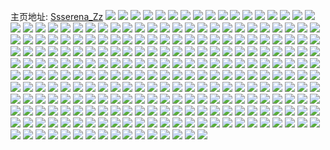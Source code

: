 主页地址: [Ssserena_Zz](https://weibo.com/u/3224315355) 
![](https://wx4.sinaimg.cn/mw2000/c02f25dbly1gg74r0d7svj22be2w8hdv.jpg) 
![](https://wx4.sinaimg.cn/mw2000/c02f25dbly1gg74r7r1cwj22bs2wq7wm.jpg) 
![](https://wx4.sinaimg.cn/mw2000/c02f25dbly1gg74rdo1i8j22c02c0kjn.jpg) 
![](https://wx4.sinaimg.cn/mw2000/c02f25dbly1gg5uwkqr59j20rs6zz7wk.jpg) 
![](https://wx4.sinaimg.cn/mw2000/c02f25dbgy1gfsymg12l6j223r23rb29.jpg) 
![](https://wx4.sinaimg.cn/mw2000/c02f25dbgy1gfsympicqij21wo1wokjl.jpg) 
![](https://wx4.sinaimg.cn/mw2000/c02f25dbgy1gfsymn2q5aj221y21yx6p.jpg) 
![](https://wx4.sinaimg.cn/mw2000/c02f25dbgy1gfsymkn340j22c02x0x6p.jpg) 
![](https://wx4.sinaimg.cn/mw2000/c02f25dbly1gfixbqjq42j22c02c0kjm.jpg) 
![](https://wx4.sinaimg.cn/mw2000/c02f25dbly1gfixbwos2dj22c02c0b2a.jpg) 
![](https://wx4.sinaimg.cn/mw2000/c02f25dbly1gfixbufy2aj22ay2aykjm.jpg) 
![](https://wx4.sinaimg.cn/mw2000/c02f25dbly1gfixbsanbgj22122pfkjm.jpg) 
![](https://wx4.sinaimg.cn/mw2000/c02f25dbly1gfd1p8y8drj22aw2b1npe.jpg) 
![](https://wx4.sinaimg.cn/mw2000/c02f25dbly1gfd1p3jcoxj22ak2amnpf.jpg) 
![](https://wx4.sinaimg.cn/mw2000/c02f25dbly1gfd1p6ry6zj225c25ce82.jpg) 
![](https://wx4.sinaimg.cn/mw2000/c02f25dbly1gfd1p54bhjj22c02c07wj.jpg) 
![](https://wx4.sinaimg.cn/mw2000/c02f25dbly1gfd1oy0qf6j22c02c0e83.jpg) 
![](https://wx4.sinaimg.cn/mw2000/c02f25dbly1gfd1p1cgmij228b28bhdv.jpg) 
![](https://wx4.sinaimg.cn/mw2000/c02f25dbly1gfd1pb1ju9j20u00u0b29.jpg) 
![](https://wx4.sinaimg.cn/mw2000/c02f25dbly1gfd1pc5r0rj20u00u2b29.jpg) 
![](https://wx4.sinaimg.cn/mw2000/c02f25dbly1gfd1pcs8taj20u00u044a.jpg) 
![](https://wx4.sinaimg.cn/mw2000/c02f25dbly1gf8aiqbmglj20zk0zkk5f.jpg) 
![](https://wx4.sinaimg.cn/mw2000/c02f25dbly1gf8aiqwdc7j20zk0zk7d4.jpg) 
![](https://wx4.sinaimg.cn/mw2000/c02f25dbly1gf8bynud2rj20u00u00zs.jpg) 
![](https://wx4.sinaimg.cn/mw2000/c02f25dbly1gf8c16f4hgj226r26ru0z.jpg) 
![](https://wx4.sinaimg.cn/mw2000/c02f25dbly1gf8airs37mj20u00u07bo.jpg) 
![](https://wx4.sinaimg.cn/mw2000/c02f25dbly1gf8awezuzjj20u00u041k.jpg) 
![](https://wx4.sinaimg.cn/mw2000/c02f25dbly1gf8awfw2a1j20u00u0wo2.jpg) 
![](https://wx4.sinaimg.cn/mw2000/c02f25dbly1gf8c84b60tj20tz0tz1kx.jpg) 
![](https://wx4.sinaimg.cn/mw2000/c02f25dbly1gf8b7fzox0j20u010e7gt.jpg) 
![](https://wx4.sinaimg.cn/mw2000/c02f25dbgy1gf3a1lfdvkj20u00u01kx.jpg) 
![](https://wx4.sinaimg.cn/mw2000/c02f25dbgy1gf3a1ksyu0j20u00u0hdt.jpg) 
![](https://wx4.sinaimg.cn/mw2000/c02f25dbgy1gf3a1m6xj6j20u00u0b29.jpg) 
![](https://wx4.sinaimg.cn/mw2000/c02f25dbgy1gf3a1mzvqcj20u00u01kx.jpg) 
![](https://wx4.sinaimg.cn/mw2000/c02f25dbly1gem6ttmntnj20u011i17e.jpg) 
![](https://wx4.sinaimg.cn/mw2000/c02f25dbly1gem6tv70xlj20u011i4b7.jpg) 
![](https://wx4.sinaimg.cn/mw2000/c02f25dbly1gem6tu52wjj20u00u04bd.jpg) 
![](https://wx4.sinaimg.cn/mw2000/c02f25dbly1gem6tsvzq2j20u00u0ws9.jpg) 
![](https://wx4.sinaimg.cn/mw2000/c02f25dbly1geefk52l1cj21wf1wf4qq.jpg) 
![](https://wx4.sinaimg.cn/mw2000/c02f25dbly1geefkypx28j21xr1xrkjl.jpg) 
![](https://wx4.sinaimg.cn/mw2000/c02f25dbly1geeflvn1w1j22bz2coqv6.jpg) 
![](https://wx4.sinaimg.cn/mw2000/c02f25dbly1geefltmyvxj21wq1wq1kx.jpg) 
![](https://wx4.sinaimg.cn/mw2000/c02f25dbly1geeflwm9syj21rv1ra1ji.jpg) 
![](https://wx4.sinaimg.cn/mw2000/c02f25dbly1geeflrwxlwj2225225u0x.jpg) 
![](https://wx4.sinaimg.cn/mw2000/c02f25dbly1geefkjq6hvj2229229kjl.jpg) 
![](https://wx4.sinaimg.cn/mw2000/c02f25dbly1geefkn0wn3j221p21pe82.jpg) 
![](https://wx4.sinaimg.cn/mw2000/c02f25dbly1geeflar56lj225a25a1ky.jpg) 
![](https://wx4.sinaimg.cn/mw2000/c02f25dbly1geefkv4k4mj229b29be82.jpg) 
![](https://wx4.sinaimg.cn/mw2000/c02f25dbly1geeflxc0zyj21rq1rq7wh.jpg) 
![](https://wx4.sinaimg.cn/mw2000/c02f25dbly1geefk0qf28j21jz23q7wh.jpg) 
![](https://wx4.sinaimg.cn/mw2000/c02f25dbly1ge3zgcupl1j228g28g7wi.jpg) 
![](https://wx4.sinaimg.cn/mw2000/c02f25dbly1ge3zge8klcj21o01o0e81.jpg) 
![](https://wx4.sinaimg.cn/mw2000/c02f25dbly1ge3zgfk7vkj224m24mx6p.jpg) 
![](https://wx4.sinaimg.cn/mw2000/c02f25dbly1ge3zghkuqoj22c02c0u0y.jpg) 
![](https://wx4.sinaimg.cn/mw2000/c02f25dbly1ge3zgitjqhj21o01o07wh.jpg) 
![](https://wx4.sinaimg.cn/mw2000/c02f25dbly1ge3zizicamj21f01f0b29.jpg) 
![](https://wx4.sinaimg.cn/mw2000/c02f25dbly1ge3zgkafi3j22c02c0hdt.jpg) 
![](https://wx4.sinaimg.cn/mw2000/c02f25dbly1ge3zgb2cepj22b62b6b2a.jpg) 
![](https://wx4.sinaimg.cn/mw2000/c02f25dbly1ge3zgl3xp6j22c02c0qv5.jpg) 
![](https://wx4.sinaimg.cn/mw2000/c02f25dbgy1gdldzjs03qj22252257wh.jpg) 
![](https://wx4.sinaimg.cn/mw2000/c02f25dbgy1gdldzftawcj21kk1kkkji.jpg) 
![](https://wx4.sinaimg.cn/mw2000/c02f25dbgy1gdldzl5sifj229f29fhdt.jpg) 
![](https://wx4.sinaimg.cn/mw2000/c02f25dbgy1gdldzh8zkaj22c02c0hdt.jpg) 
![](https://wx4.sinaimg.cn/mw2000/c02f25dbgy1gd6iaga2nkj22c02c01ky.jpg) 
![](https://wx4.sinaimg.cn/mw2000/c02f25dbgy1gd6ialxrmzj22c02c0x6p.jpg) 
![](https://wx4.sinaimg.cn/mw2000/c02f25dbgy1gd6ib0advqj22a52a5qv5.jpg) 
![](https://wx4.sinaimg.cn/mw2000/c02f25dbgy1gd6ibftl7tj220q20q7wh.jpg) 
![](https://wx4.sinaimg.cn/mw2000/c02f25dbgy1gd6ibahu9sj225a25a4qp.jpg) 
![](https://wx4.sinaimg.cn/mw2000/c02f25dbgy1gd6ib6wm0zj21si1sihdt.jpg) 
![](https://wx4.sinaimg.cn/mw2000/c02f25dbgy1gd6ibq9khrj227g27ge81.jpg) 
![](https://wx4.sinaimg.cn/mw2000/c02f25dbgy1gd6ibnsmcqj21o027ukjl.jpg) 
![](https://wx4.sinaimg.cn/mw2000/c02f25dbgy1gd6idtxenmj21zr2no7wj.jpg) 
![](https://wx4.sinaimg.cn/mw2000/c02f25dbgy1gcyflvnxh9j226d26dqv5.jpg) 
![](https://wx4.sinaimg.cn/mw2000/c02f25dbgy1gcyflylnpkj22a62a6e83.jpg) 
![](https://wx4.sinaimg.cn/mw2000/c02f25dbgy1gcyfm0p3ahj224b24be82.jpg) 
![](https://wx4.sinaimg.cn/mw2000/c02f25dbgy1gcyflu3f6oj21sz1ste81.jpg) 
![](https://wx4.sinaimg.cn/mw2000/c02f25dbgy1gcv2kysf08j22a02a0hdt.jpg) 
![](https://wx4.sinaimg.cn/mw2000/c02f25dbgy1gcv2luew9aj22by2d6e83.jpg) 
![](https://wx4.sinaimg.cn/mw2000/c02f25dbgy1gcv2kkhfa0j227k27knpd.jpg) 
![](https://wx4.sinaimg.cn/mw2000/c02f25dbgy1gcv2owrnnej229r29r1kz.jpg) 
![](https://wx4.sinaimg.cn/mw2000/c02f25dbgy1gcv2na0237j22c02c0u0z.jpg) 
![](https://wx4.sinaimg.cn/mw2000/c02f25dbgy1gcv2q6xpk1j22c02c04qq.jpg) 
![](https://wx4.sinaimg.cn/mw2000/c02f25dbgy1gcv2qrvl31j220g20ghdu.jpg) 
![](https://wx4.sinaimg.cn/mw2000/c02f25dbgy1gcv2ns261zj22422421ky.jpg) 
![](https://wx4.sinaimg.cn/mw2000/c02f25dbgy1gcv2p8oo53j22662667uf.jpg) 
![](https://wx4.sinaimg.cn/mw2000/c02f25dbly1ga3j59j0tpj20u00u0tik.jpg) 
![](https://wx4.sinaimg.cn/mw2000/c02f25dbly1ga3j5a1hxsj20u00u0tit.jpg) 
![](https://wx4.sinaimg.cn/mw2000/c02f25dbly1ga3j5knee9j20u00u0qf2.jpg) 
![](https://wx4.sinaimg.cn/mw2000/c02f25dbly1ga3j5bgrloj20u00u0dnf.jpg) 
![](https://wx4.sinaimg.cn/mw2000/c02f25dbly1ga3j5al9f9j20u00u0nbh.jpg) 
![](https://wx4.sinaimg.cn/mw2000/c02f25dbly1ga3j5bzer3j20u00u0167.jpg) 
![](https://wx4.sinaimg.cn/mw2000/c02f25dbly1ga3j5djhtaj20u00u07ck.jpg) 
![](https://wx4.sinaimg.cn/mw2000/c02f25dbly1ga3j5d402uj20u00u0k2w.jpg) 
![](https://wx4.sinaimg.cn/mw2000/c02f25dbly1ga3j5cm82ej20u00u04a5.jpg) 
![](https://wx4.sinaimg.cn/mw2000/c02f25dbgy1g98ajum84oj228y2t61kx.jpg) 
![](https://wx4.sinaimg.cn/mw2000/c02f25dbgy1g98ajx7481j22c02x04qq.jpg) 
![](https://wx4.sinaimg.cn/mw2000/c02f25dbgy1g98ajzxod5j227u2rs4qp.jpg) 
![](https://wx4.sinaimg.cn/mw2000/c02f25dbgy1g98ak0xcxfj227q2jxe81.jpg) 
![](https://wx4.sinaimg.cn/mw2000/c02f25dbgy1g98ajvqugzj227h2rc4qp.jpg) 
![](https://wx4.sinaimg.cn/mw2000/c02f25dbgy1g98ak2ca23j22am2v9qv5.jpg) 
![](https://wx4.sinaimg.cn/mw2000/c02f25dbly1g91ctkucknj22c02x0hdu.jpg) 
![](https://wx4.sinaimg.cn/mw2000/c02f25dbly1g91cuvtve2j20u011itz1.jpg) 
![](https://wx4.sinaimg.cn/mw2000/c02f25dbly1g91ctnura6j22c02c04qq.jpg) 
![](https://wx4.sinaimg.cn/mw2000/c02f25dbly1g91ctp9a02j21zk1hskjl.jpg) 
![](https://wx4.sinaimg.cn/mw2000/c02f25dbgy1g8tbjyh2z8j22an2vau0x.jpg) 
![](https://wx4.sinaimg.cn/mw2000/c02f25dbgy1g8tbk7ogvbj22c0340hdu.jpg) 
![](https://wx4.sinaimg.cn/mw2000/c02f25dbgy1g8tbjzhf7tj22c02ryb2a.jpg) 
![](https://wx4.sinaimg.cn/mw2000/c02f25dbgy1g8tbk1zeayj21o027uu0x.jpg) 
![](https://wx4.sinaimg.cn/mw2000/c02f25dbgy1g8tbk4z22kj21o0230qra.jpg) 
![](https://wx4.sinaimg.cn/mw2000/c02f25dbgy1g8tbk43rt9j21o027uu0x.jpg) 
![](https://wx4.sinaimg.cn/mw2000/c02f25dbgy1g8tbk6i88xj21o027uu0x.jpg) 
![](https://wx4.sinaimg.cn/mw2000/c02f25dbgy1g8tbk0ia1jj22c02x0e82.jpg) 
![](https://wx4.sinaimg.cn/mw2000/c02f25dbgy1g8tbk5uvmbj21zk1i91kx.jpg) 
![](https://wx4.sinaimg.cn/mw2000/c02f25dbly1g7r351s142j20ew0evglh.jpg) 
![](https://wx4.sinaimg.cn/mw2000/c02f25dbly1g7r35183jxj20u00u0ahh.jpg) 
![](https://wx4.sinaimg.cn/mw2000/c02f25dbly1g7r351jw45j20u00u0ah9.jpg) 
![](https://wx4.sinaimg.cn/mw2000/c02f25dbly1g7r35965osj20ew0euglh.jpg) 
![](https://wx4.sinaimg.cn/mw2000/c02f25dbgy1g7lf1r65e9j2285285kjl.jpg) 
![](https://wx4.sinaimg.cn/mw2000/c02f25dbgy1g7lf1js8glj22bz2bze81.jpg) 
![](https://wx4.sinaimg.cn/mw2000/c02f25dbgy1g7lf1pzxy6j226t26te81.jpg) 
![](https://wx4.sinaimg.cn/mw2000/c02f25dbgy1g7lf1mb2t5j22c02c0e82.jpg) 
![](https://wx4.sinaimg.cn/mw2000/c02f25dbgy1g7lf1fobdzj22bx2bx1ky.jpg) 
![](https://wx4.sinaimg.cn/mw2000/c02f25dbgy1g7lf1h3txej22bz2bze81.jpg) 
![](https://wx4.sinaimg.cn/mw2000/c02f25dbgy1g7lf1oi0q4j22be2beu0x.jpg) 
![](https://wx4.sinaimg.cn/mw2000/c02f25dbgy1g7lf1i80o9j21o0230e81.jpg) 
![](https://wx4.sinaimg.cn/mw2000/c02f25dbgy1g7lf1ry6pdj20tz11gdx9.jpg) 
![](https://wx4.sinaimg.cn/mw2000/c02f25dbgy1g7jynmwmxtj22c02c01l1.jpg) 
![](https://wx4.sinaimg.cn/mw2000/c02f25dbgy1g7jyo2dlgyj20u00u01gf.jpg) 
![](https://wx4.sinaimg.cn/mw2000/c02f25dbgy1g7jynyh7u2j224u24uhdu.jpg) 
![](https://wx4.sinaimg.cn/mw2000/c02f25dbgy1g7jynsey7tj22at2atb2b.jpg) 
![](https://wx4.sinaimg.cn/mw2000/c02f25dbgy1g7jynosl80j22bx2bx7wj.jpg) 
![](https://wx4.sinaimg.cn/mw2000/c02f25dbgy1g7jynqgfqdj229l29lb2a.jpg) 
![](https://wx4.sinaimg.cn/mw2000/c02f25dbgy1g7jynx9552j22al2alqv5.jpg) 
![](https://wx4.sinaimg.cn/mw2000/c02f25dbgy1g7jynjrbrej22c02c0e81.jpg) 
![](https://wx4.sinaimg.cn/mw2000/c02f25dbgy1g7jyntu0p3j22951ux4qq.jpg) 
![](https://wx4.sinaimg.cn/mw2000/c02f25dbly1g7ghm9g4vij20u00u0wqn.jpg) 
![](https://wx4.sinaimg.cn/mw2000/c02f25dbly1g7ghll12pwj20u00u0wqh.jpg) 
![](https://wx4.sinaimg.cn/mw2000/c02f25dbly1g7ghzd1camj20u00u0112.jpg) 
![](https://wx4.sinaimg.cn/mw2000/c02f25dbly1g7gi2o2sokj20u00u0qdz.jpg) 
![](https://wx4.sinaimg.cn/mw2000/c02f25dbly1g7ghm8tebdj20u00u0gux.jpg) 
![](https://wx4.sinaimg.cn/mw2000/c02f25dbly1g7ghzdl3ywj20u00u010v.jpg) 
![](https://wx4.sinaimg.cn/mw2000/c02f25dbly1g7ghma0ppsj20u00u0n8o.jpg) 
![](https://wx4.sinaimg.cn/mw2000/c02f25dbly1g7ghmb3pj7j20u00u0qcf.jpg) 
![](https://wx4.sinaimg.cn/mw2000/c02f25dbly1g7gi66j47hj20u011i4c6.jpg) 
![](https://wx4.sinaimg.cn/mw2000/c02f25dbgy1g6yb6h9bmbj229a29au0x.jpg) 
![](https://wx4.sinaimg.cn/mw2000/c02f25dbgy1g6yb6knv4fj22c02c0b2b.jpg) 
![](https://wx4.sinaimg.cn/mw2000/c02f25dbgy1g6yb6ol649j22c02c0qv7.jpg) 
![](https://wx4.sinaimg.cn/mw2000/c02f25dbgy1g6yb77yz1tj22b32bf1kz.jpg) 
![](https://wx4.sinaimg.cn/mw2000/c02f25dbgy1g6yb6x89ugj224u24uqv6.jpg) 
![](https://wx4.sinaimg.cn/mw2000/c02f25dbgy1g6yb6sarijj22c02c0u10.jpg) 
![](https://wx4.sinaimg.cn/mw2000/c02f25dbgy1g6yb70krvej22c02x0u0z.jpg) 
![](https://wx4.sinaimg.cn/mw2000/c02f25dbgy1g6yb71mo0uj20u00u0n92.jpg) 
![](https://wx4.sinaimg.cn/mw2000/c02f25dbgy1g6yb74u92dj22c0340npf.jpg) 
![](https://wx4.sinaimg.cn/mw2000/c02f25dbgy1g6vsv4l9pxj20u011i4bk.jpg) 
![](https://wx4.sinaimg.cn/mw2000/c02f25dbgy1g6vsvosfw8j20u011idti.jpg) 
![](https://wx4.sinaimg.cn/mw2000/c02f25dbgy1g6vswotwkbj20u011i7h1.jpg) 
![](https://wx4.sinaimg.cn/mw2000/c02f25dbgy1g6vsvzhanyj20u011i4c6.jpg) 
![](https://wx4.sinaimg.cn/mw2000/c02f25dbgy1g6vsw7yfgwj20u011iwpu.jpg) 
![](https://wx4.sinaimg.cn/mw2000/c02f25dbgy1g6vsx1fb1sj20u014ijyz.jpg) 
![](https://wx4.sinaimg.cn/mw2000/c02f25dbgy1g6vsvdxq0dj20u00u07gu.jpg) 
![](https://wx4.sinaimg.cn/mw2000/c02f25dbgy1g6vswf5lhvj20u00u011t.jpg) 
![](https://wx4.sinaimg.cn/mw2000/c02f25dbgy1g6vswz0roaj20u0140nao.jpg) 
![](https://wx4.sinaimg.cn/mw2000/c02f25dbgy1g6upj3vncfj20u00u0gsr.jpg) 
![](https://wx4.sinaimg.cn/mw2000/c02f25dbgy1g6upjdztl3j20u00u0toq.jpg) 
![](https://wx4.sinaimg.cn/mw2000/c02f25dbgy1g6upk3v0s6j20u00u0wr0.jpg) 
![](https://wx4.sinaimg.cn/mw2000/c02f25dbgy1g6upkqh7bej20u50u0qks.jpg) 
![](https://wx4.sinaimg.cn/mw2000/c02f25dbgy1g6upizeczrj20u00u0tm6.jpg) 
![](https://wx4.sinaimg.cn/mw2000/c02f25dbgy1g6upjwivb6j20u00u0146.jpg) 
![](https://wx4.sinaimg.cn/mw2000/c02f25dbgy1g6upl07n64j20u00u0wtl.jpg) 
![](https://wx4.sinaimg.cn/mw2000/c02f25dbgy1g6upjlwg4oj20u00u0dti.jpg) 
![](https://wx4.sinaimg.cn/mw2000/c02f25dbgy1g6upkdxg32j213z0u0to6.jpg) 
![](https://wx4.sinaimg.cn/mw2000/c02f25dbgy1g6hy913b3sj21o0230e82.jpg) 
![](https://wx4.sinaimg.cn/mw2000/c02f25dbgy1g6hy8w5n8aj21o0230u0y.jpg) 
![](https://wx4.sinaimg.cn/mw2000/c02f25dbgy1g6hy8uaoogj21o0230kjm.jpg) 
![](https://wx4.sinaimg.cn/mw2000/c02f25dbgy1g6hy8sgo18j226g26ge82.jpg) 
![](https://wx4.sinaimg.cn/mw2000/c02f25dbgy1g6hy8zokm0j21kc1kchdt.jpg) 
![](https://wx4.sinaimg.cn/mw2000/c02f25dbgy1g6hy8y0gzsj229q29qhdu.jpg) 
![](https://wx4.sinaimg.cn/mw2000/c02f25dbgy1g6hy9209waj223o23o4qq.jpg) 
![](https://wx4.sinaimg.cn/mw2000/c02f25dbgy1g6hy92y104j2230230e82.jpg) 
![](https://wx4.sinaimg.cn/mw2000/c02f25dbgy1g6hy9dmm3xj221j21ju0x.jpg) 
![](https://wx4.sinaimg.cn/mw2000/c02f25dbly1g6azkadtdnj20u10u0q9e.jpg) 
![](https://wx4.sinaimg.cn/mw2000/c02f25dbly1g6azkb08z8j20u00u00zx.jpg) 
![](https://wx4.sinaimg.cn/mw2000/c02f25dbly1g6azkbn3c1j20u00u0tfi.jpg) 
![](https://wx4.sinaimg.cn/mw2000/c02f25dbly1g6azkc9suwj20u00u0agf.jpg) 
![](https://wx4.sinaimg.cn/mw2000/c02f25dbly1g6azkcz68oj20u00v87c1.jpg) 
![](https://wx4.sinaimg.cn/mw2000/c02f25dbly1g6azkdp38hj20u00u0wlj.jpg) 
![](https://wx4.sinaimg.cn/mw2000/c02f25dbly1g6azkf70o4j20u00uo4b2.jpg) 
![](https://wx4.sinaimg.cn/mw2000/c02f25dbly1g6azk9omr8j20u00u0n8v.jpg) 
![](https://wx4.sinaimg.cn/mw2000/c02f25dbly1g6azkeaynqj20u00ubn5e.jpg) 
![](https://wx4.sinaimg.cn/mw2000/c02f25dbly1g5x718fkfzj215a15a7op.jpg) 
![](https://wx4.sinaimg.cn/mw2000/c02f25dbly1g5x717rgahj20k00k03yv.jpg) 
![](https://wx4.sinaimg.cn/mw2000/c02f25dbly1g5x71abttwj21zq1zqhdt.jpg) 
![](https://wx4.sinaimg.cn/mw2000/c02f25dbly1g5rja4r6maj22al2alkjm.jpg) 
![](https://wx4.sinaimg.cn/mw2000/c02f25dbly1g5rja2atm9j22a32a3b2a.jpg) 
![](https://wx4.sinaimg.cn/mw2000/c02f25dbly1g5rja3lcmkj22b22b2e82.jpg) 
![](https://wx4.sinaimg.cn/mw2000/c02f25dbly1g5rja1bzxgj2271271npd.jpg) 
![](https://wx4.sinaimg.cn/mw2000/c02f25dbly1g5rja0772yj227p27p4qp.jpg) 
![](https://wx4.sinaimg.cn/mw2000/c02f25dbly1g5rja5zr2hj22c02c0e82.jpg) 
![](https://wx4.sinaimg.cn/mw2000/c02f25dbly1g5rja6jbhkj222n22nh93.jpg) 
![](https://wx4.sinaimg.cn/mw2000/c02f25dbly1g5rja74gc8j226k26k4qp.jpg) 
![](https://wx4.sinaimg.cn/mw2000/c02f25dbly1g5rja7yvzaj22c02c0e5c.jpg) 
![](https://wx4.sinaimg.cn/mw2000/c02f25dbly1g5cezam6xtj20u00u0k33.jpg) 
![](https://wx4.sinaimg.cn/mw2000/c02f25dbly1g5cf14jjm7j20u00u0agz.jpg) 
![](https://wx4.sinaimg.cn/mw2000/c02f25dbly1g5cezi3g8hj20u00u0jzr.jpg) 
![](https://wx4.sinaimg.cn/mw2000/c02f25dbly1g5cezcun1ej20u013xqhd.jpg) 
![](https://wx4.sinaimg.cn/mw2000/c02f25dbly1g5cezlpf35j20u011in9b.jpg) 
![](https://wx4.sinaimg.cn/mw2000/c02f25dbly1g5cezkuvywj20u011ina4.jpg) 
![](https://wx4.sinaimg.cn/mw2000/c02f25dbly1g5cezj9hhnj20u013w18w.jpg) 
![](https://wx4.sinaimg.cn/mw2000/c02f25dbly1g5cezk1jizj20u013w13n.jpg) 
![](https://wx4.sinaimg.cn/mw2000/c02f25dbly1g5cf0iyhv4j20mj0ahta5.jpg) 
![](https://wx4.sinaimg.cn/mw2000/c02f25dbgy1g4kag12fnjj20u00u0q7v.jpg) 
![](https://wx4.sinaimg.cn/mw2000/c02f25dbgy1g4kag2vqqbj20u00u07aq.jpg) 
![](https://wx4.sinaimg.cn/mw2000/c02f25dbgy1g4kag3i8ecj20u00u80z7.jpg) 
![](https://wx4.sinaimg.cn/mw2000/c02f25dbgy1g4kagnessmj21ge0u0drj.jpg) 
![](https://wx4.sinaimg.cn/mw2000/c02f25dbgy1g4kag2gk6hj20u00u0dm6.jpg) 
![](https://wx4.sinaimg.cn/mw2000/c02f25dbgy1g4kag428ahj20u00u047k.jpg) 
![](https://wx4.sinaimg.cn/mw2000/c02f25dbgy1g4kag4oujij20u01hm13q.jpg) 
![](https://wx4.sinaimg.cn/mw2000/c02f25dbgy1g4kag1n3s5j20u01hadrc.jpg) 
![](https://wx4.sinaimg.cn/mw2000/c02f25dbgy1g4kagfa59ij20zk0k044f.jpg) 
![](https://wx4.sinaimg.cn/mw2000/c02f25dbgy1g4i8i25cp1j20u00u3dr3.jpg) 
![](https://wx4.sinaimg.cn/mw2000/c02f25dbgy1g4i8i4xywfj20u00ugqc0.jpg) 
![](https://wx4.sinaimg.cn/mw2000/c02f25dbgy1g4i8i6ogj6j20u00u048f.jpg) 
![](https://wx4.sinaimg.cn/mw2000/c02f25dbgy1g4i8i2owx8j20u00u0n6g.jpg) 
![](https://wx4.sinaimg.cn/mw2000/c02f25dbgy1g4i8i1cn29j20u00u0n9n.jpg) 
![](https://wx4.sinaimg.cn/mw2000/c02f25dbgy1g4i8i5m074j20u011i7j6.jpg) 
![](https://wx4.sinaimg.cn/mw2000/c02f25dbgy1g4i8i48gnmj20u01hctwz.jpg) 
![](https://wx4.sinaimg.cn/mw2000/c02f25dbgy1g4i8i385lgj21he0u07l5.jpg) 
![](https://wx4.sinaimg.cn/mw2000/c02f25dbgy1g4i8i648zhj20u00u0132.jpg) 
![](https://wx4.sinaimg.cn/mw2000/c02f25dbly1g39b7649o2j20u00u0wk0.jpg) 
![](https://wx4.sinaimg.cn/mw2000/c02f25dbly1g39b77nw6zj20u00u07cf.jpg) 
![](https://wx4.sinaimg.cn/mw2000/c02f25dbly1g39b78zj0ij20u01hqkby.jpg) 
![](https://wx4.sinaimg.cn/mw2000/c02f25dbly1g39b74rzm1j20u011i12k.jpg) 
![](https://wx4.sinaimg.cn/mw2000/c02f25dbly1g39b7ahfvij20u00utqe0.jpg) 
![](https://wx4.sinaimg.cn/mw2000/c02f25dbly1g39b7cpi39j20u00u0zss.jpg) 
![](https://wx4.sinaimg.cn/mw2000/c02f25dbly1g39b7bxojyj21gf0u0tr8.jpg) 
![](https://wx4.sinaimg.cn/mw2000/c02f25dbly1g39b79o6h2j20zk0gegr0.jpg) 
![](https://wx4.sinaimg.cn/mw2000/c02f25dbly1g39b73ws3bj21hd0tztif.jpg) 
![](https://wx4.sinaimg.cn/mw2000/c02f25dbly1g283gf4bomj20u00u0n4w.jpg) 
![](https://wx4.sinaimg.cn/mw2000/c02f25dbly1g283gdzxskj20u00u011z.jpg) 
![](https://wx4.sinaimg.cn/mw2000/c02f25dbly1g283gcqp1cj20u00u0wno.jpg) 
![](https://wx4.sinaimg.cn/mw2000/c02f25dbly1g283ggiq68j20u00u011k.jpg) 
![](https://wx4.sinaimg.cn/mw2000/c02f25dbly1g283ghp5uzj20u00u010o.jpg) 
![](https://wx4.sinaimg.cn/mw2000/c02f25dbly1g283gmkvw4j20u00u0du8.jpg) 
![](https://wx4.sinaimg.cn/mw2000/c02f25dbly1g283gk5o6sj20u00u0n53.jpg) 
![](https://wx4.sinaimg.cn/mw2000/c02f25dbly1g283gl98syj20u00u0gqk.jpg) 
![](https://wx4.sinaimg.cn/mw2000/c02f25dbly1g283hsetbsj20u00u0n7h.jpg) 
![](https://wx4.sinaimg.cn/mw2000/c02f25dbly1fvst3b2zwuj22c02c0x6p.jpg) 
![](https://wx4.sinaimg.cn/mw2000/c02f25dbly1fvst3ez1mtj22c02c01ky.jpg) 
![](https://wx4.sinaimg.cn/mw2000/c02f25dbly1fvst3iuomsj22bz2bzu0x.jpg) 
![](https://wx4.sinaimg.cn/mw2000/c02f25dbly1fvst3sdsnhj22c02c0x6t.jpg) 
![](https://wx4.sinaimg.cn/mw2000/c02f25dbly1fvqq9zmc4jj22c02c01ky.jpg) 
![](https://wx4.sinaimg.cn/mw2000/c02f25dbly1fvqqad9ousj2231231kjl.jpg) 
![](https://wx4.sinaimg.cn/mw2000/c02f25dbly1fvqq9ktq63j228a28ab29.jpg) 
![](https://wx4.sinaimg.cn/mw2000/c02f25dbly1fvqqamvcd9j22c02c01kx.jpg) 
![](https://wx4.sinaimg.cn/mw2000/c02f25dbly1fvghpha8hzj22c02c0kjp.jpg) 
![](https://wx4.sinaimg.cn/mw2000/c02f25dbly1fvghnzm3ouj226i26ihdx.jpg) 
![](https://wx4.sinaimg.cn/mw2000/c02f25dbly1fvghmx5m7pj22bx2bxqva.jpg) 
![](https://wx4.sinaimg.cn/mw2000/c02f25dbly1fvghofl6cwj225v25v1ky.jpg) 
